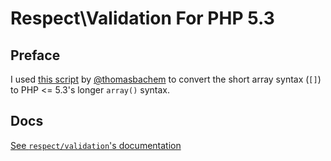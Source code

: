 # Respect\Validation For PHP 5.3

## Preface
I used [this script](https://github.com/thomasbachem/php-short-array-syntax-converter) 
by [@thomasbachem](https://github.com/thomasbachem) to convert the short array syntax (`[]`)
to PHP <= 5.3's longer `array()` syntax.

## Docs
[See `respect/validation`'s documentation](http://respect.github.io/Validation/)
